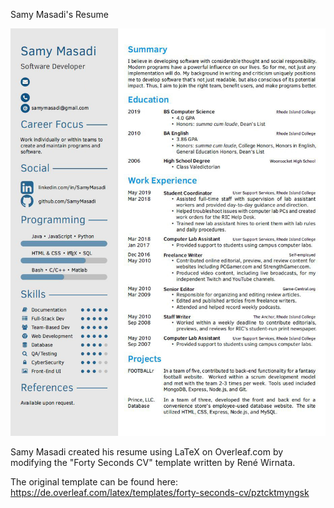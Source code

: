 Samy Masadi's Resume

<img src="/samyMasadiResume.JPG">

Samy Masadi created his resume using LaTeX on Overleaf.com
by modifying the "Forty Seconds CV" template
written by René Wirnata.

The original template can be found here:
https://de.overleaf.com/latex/templates/forty-seconds-cv/pztcktmyngsk
